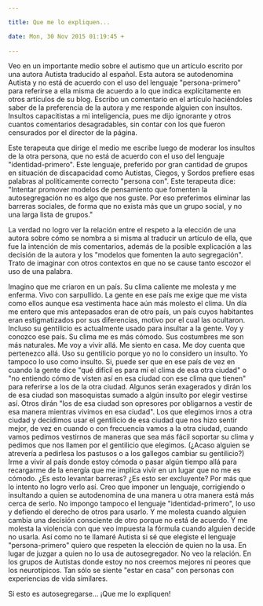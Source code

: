 ```yaml
---

title: Que me lo expliquen...

date: Mon, 30 Nov 2015 01:19:45 +
 
---
```

Veo en un importante medio sobre el autismo que un artículo escrito por una autora Autista traducido al español. Esta autora se autodenomina Autista y no está de acuerdo con el uso del lenguaje "persona-primero" para referirse a ella misma de acuerdo a lo que indica explícitamente en otros artículos de su blog.
Escribo un comentario en el artículo haciéndoles saber de la preferencia de la autora y me responde alguien con insultos. Insultos capacitistas a mi inteligencia, pues me dijo ignorante y otros cuantos comentarios desagradables, sin contar con los que fueron censurados por el director de la página.

Este terapeuta que dirige el medio me escribe luego de moderar los insultos de la otra persona, que no está de acuerdo con el uso del lenguaje "identidad-primero". Este lenguaje, preferido por gran cantidad de grupos en situación de discapacidad como Autistas, Ciegos, y Sordos prefiere esas palabras al políticamente correcto "persona con". Este terapeuta dice: "Intentar promover modelos de pensamiento que fomenten la autosegregación no es algo que nos guste. Por eso preferimos eliminar las barreras sociales, de forma que no exista más que un grupo social, y no una larga lista de grupos."

La verdad no logro ver la relación entre el respeto a la elección de una autora sobre cómo se nombra a si misma al traducir un artículo de ella, que fue la intención de mis comentarios, además de la posible explicación a las decisión de la autora y los "modelos que fomenten la auto segregación".
Trato de imaginar con otros contextos en que no se cause tanto escozor el uso de una palabra.

Imagino que me criaron en un país. Su clima caliente me molesta y me enferma. Vivo con sarpullido. La gente en ese país me exige que me vista como ellos aunque esa vestimenta hace aún más molesto el clima. Un día me entero que mis antepasados eran de otro país, un país cuyos habitantes eran estigmatizados por sus diferencias, motivo por el cual las ocultaron. Incluso su gentilicio es actualmente usado para insultar a la gente. Voy y conozco ese país. Su clima me es más cómodo. Sus costumbres me son más naturales. Me voy a vivir allá. Me siento en casa. Me doy cuenta que pertenezco allá. Uso su gentilicio porque yo no lo considero un insulto. Yo tampoco lo uso como insulto.
Si, puede ser que en ese país de vez en cuando la gente dice "qué difícil es para mí el clima de esa otra ciudad" o "no entiendo cómo de visten así en esa ciudad con ese clima que tienen" para referirse a los de la otra ciudad. Algunos serán exagerados y dirán los de esa ciudad son masoquistas sumado a algún insulto por elegir vestirse así. Otros dirán "los de esa ciudad son opresores por obligarnos a vestir de esa manera mientras vivimos en esa ciudad".
Los que elegimos irnos a otra ciudad y decidimos usar el gentilicio de esa ciudad que nos hizo sentir mejor, de vez en cuando o con frecuencia vamos a la otra ciudad, cuando vamos pedimos vestirnos de maneras que sea más fácil soportar su clima y pedimos que nos llamen por el gentilicio que elegimos. (¿Acaso alguien se atrevería a pedirlesa los pastusos o a los gallegos cambiar su gentilicio?)
Irme a vivir al país donde estoy cómoda o pasar algún tiempo allá para recargarme de la energía que me implica vivir en un lugar que no me es cómodo. ¿Es esto levantar barreras? ¿Es esto ser excluyente? Por más que lo intento no logro verlo así. Creo que imponer un lenguaje, corrigiendo o insultando a quien se autodenomina de una manera u otra manera está más cerca de serlo. No impongo tampoco el lenguaje "identidad-primero", lo uso y defiendo el derecho de otros para usarlo. Y me molesta cuando alguien cambia una decisión consciente de otro porque no está de acuerdo. Y me molesta la violencia con que veo impuesta la fórmula cuando alguien decide no usarla. Así como no te llamaré Autista si sé que elegiste el lenguaje "persona-primero" quiero que respeten la elección de quien no la usa. En lugar de juzgar a quien no lo usa de autosegregador. No veo la relación. En los grupos de Autistas donde estoy no nos creemos mejores ni peores que los neurotípicos. Tan sólo se siente "estar en casa" con personas con experiencias de vida similares.

Si esto es autosegregarse... ¡Que me lo expliquen!

